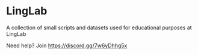 # LingLab

A collection of small scripts and datasets used for educational purposes at LingLab

Need help? Join https://discord.gg/7w6yDhhg5x
